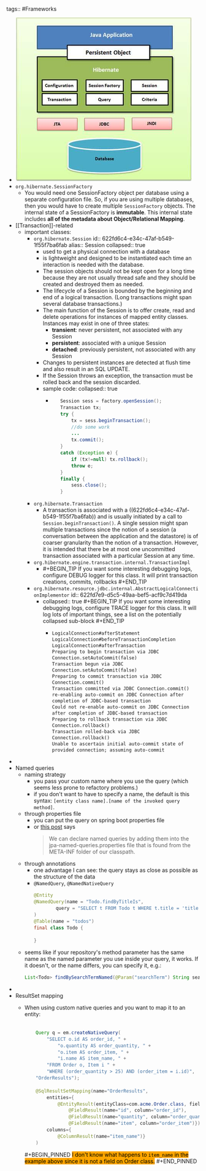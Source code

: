 tags:: #Frameworks

- ![image.png](../assets/image_1647302053648_0.png)
- `org.hibernate.SessionFactory`
	- You would need one SessionFactory object per database using a separate configuration file. So, if you are using multiple databases, then you would have to create multiple `SessionFactory` objects.
	  The internal state of a SessionFactory is **immutable**.
	  This internal state includes **all of the metadata about Object/Relational Mapping**.
- [[Transaction]]-related
	- important classes:
		- `org.hibernate.Session`
		  id:: 622fd6c4-e34c-47af-b549-1f55f7ba6fab
		  alias:: Session
		  collapsed:: true
			- used to get a physical connection with a database
			- is lightweight and designed to be instantiated each time an interaction is needed with the database.
			- The session objects should not be kept open for a long time because they are not usually thread safe and they should be created and destroyed them as needed.
			- The lifecycle of a Session is bounded by the beginning and end of a logical transaction. (Long transactions might span several database transactions.)
			- The main function of the Session is to offer create, read and delete operations for instances of mapped entity classes. Instances may exist in one of three states:
				- **transient**: never persistent, not associated with any Session
				- **persistent**: associated with a unique Session
				- **detached**: previously persistent, not associated with any Session
			- Changes to persistent instances are detected at flush time and also result in an SQL UPDATE.
			- If the Session throws an exception, the transaction must be rolled back and the session discarded.
			- sample code:
			  collapsed:: true
				- ```java
				     Session sess = factory.openSession();
				     Transaction tx;
				     try {
				         tx = sess.beginTransaction();
				         //do some work
				         ...
				         tx.commit();
				     }
				     catch (Exception e) {
				         if (tx!=null) tx.rollback();
				         throw e;
				     }
				     finally {
				         sess.close();
				     }
				  ```
		- `org.hibernate.Transaction`
			- A transaction is associated with a ((622fd6c4-e34c-47af-b549-1f55f7ba6fab)) and is usually initiated by a call to `Session.beginTransaction()`. A single session might span multiple transactions since the notion of a session (a conversation between the application and the datastore) is of coarser granularity than the notion of a transaction. However, it is intended that there be at most one uncommitted transaction associated with a particular Session at any time.
		- `org.hibernate.engine.transaction.internal.TransactionImpl`
			- #+BEGIN_TIP
			  If you want some interesting debugging logs, configure DEBUG logger for this class. It will print transaction creations, commits, rollbacks
			  #+END_TIP
		- `org.hibernate.resource.jdbc.internal.AbstractLogicalConnectionImplementor`
		  id:: 622fd7e9-d5c5-49aa-bef5-acf9c7d419da
			- collapsed:: true
			  #+BEGIN_TIP
			  If you want some interesting debugging logs, configure TRACE logger for this class. It will log lots of important things, see a list on the potentially collapsed sub-block
			  #+END_TIP
				- ```text
				  LogicalConnection#afterStatement
				  LogicalConnection#beforeTransactionCompletion
				  LogicalConnection#afterTransaction
				  Preparing to begin transaction via JDBC Connection.setAutoCommit(false)
				  Transaction begun via JDBC Connection.setAutoCommit(false)
				  Preparing to commit transaction via JDBC Connection.commit()
				  Transaction committed via JDBC Connection.commit()
				  re-enabling auto-commit on JDBC Connection after completion of JDBC-based transaction
				  Could not re-enable auto-commit on JDBC Connection after completion of JDBC-based transaction
				  Preparing to rollback transaction via JDBC Connection.rollback()
				  Transaction rolled-back via JDBC Connection.rollback()
				  Unable to ascertain initial auto-commit state of provided connection; assuming auto-commit
				  ```
-
- Named queries
	- naming strategy
		- you pass your custom name where you use the query (which seems less prone to refactory problems.)
		- if you don't want to have to specify a name, the default is this syntax: `[entity class name].[name of the invoked query method]`.
	- through properties file
		- you can put the query on spring boot properties file
		- or [this post](https://www.petrikainulainen.net/programming/spring-framework/spring-data-jpa-tutorial-creating-database-queries-with-named-queries/) says
		  > We can declare named queries by adding them into the jpa-named-queries.properties file that is found from the META-INF folder of our classpath.
	- through annotations
		- one advantage I can see: the query stays as close as possible as the structure of the data
		- `@NamedQuery`, `@NamedNativeQuery`
		  ```java
		  @Entity
		  @NamedQuery(name = "Todo.findByTitleIs",
		          query = "SELECT t FROM Todo t WHERE t.title = 'title'"
		  )
		  @Table(name = "todos")
		  final class Todo {
		       
		  }
		  ```
	- seems like if your repository's method parameter has the same name as the named parameter you use inside your query, it works. If it doesn't, or the name differs, you can specify it, e.g.:
	  ```java
	  List<Todo> findBySearchTermNamed(@Param("searchTerm") String searchTerm);
	  ```
-
- ResultSet mapping
	- When using custom native queries and you want to map it to an entity:
	  
	  
	  
	  ```java
	  
	      Query q = em.createNativeQuery(
	          "SELECT o.id AS order_id, " +
	              "o.quantity AS order_quantity, " +
	              "o.item AS order_item, " +
	              "i.name AS item_name, " +
	          "FROM Order o, Item i " +
	          "WHERE (order_quantity > 25) AND (order_item = i.id)",
	      "OrderResults");
	      
	      @SqlResultSetMapping(name="OrderResults", 
	          entities={ 
	              @EntityResult(entityClass=com.acme.Order.class, fields={
	                  @FieldResult(name="id", column="order_id"),
	                  @FieldResult(name="quantity", column="order_quantity"), 
	                  @FieldResult(name="item", column="order_item")})},
	          columns={
	              @ColumnResult(name="item_name")}
	      )
	  ```
	  
	  
	  #+BEGIN_PINNED
	  <mark style="background-color: orange">I don't know what happens to `item_name` in the example above since it is not a field on Order class.</mark>
	  #+END_PINNED